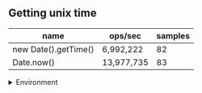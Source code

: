## Getting unix time

|name|ops/sec|samples|
|-|-|-|
|new Date().getTime()|6,992,222|82|
|Date.now()|13,977,735|83|


<details>
<summary>Environment</summary>

* __Machine:__ linux x64 | 2 vCPUs | 6.8GB Mem
* __Run:__ Tue Oct 24 2023 18:01:34 GMT+0000 (Coordinated Universal Time)
</details>

<!--
{"environment":{"platform":"linux","arch":"x64","cpus":2,"totalMemory":6.7597503662109375},"benchmarks":[{"name":"new Date().getTime()","opsSec":6992221.776542255,"samples":4},{"name":"Date.now()","opsSec":13977735.24283353,"samples":4}]}-->
